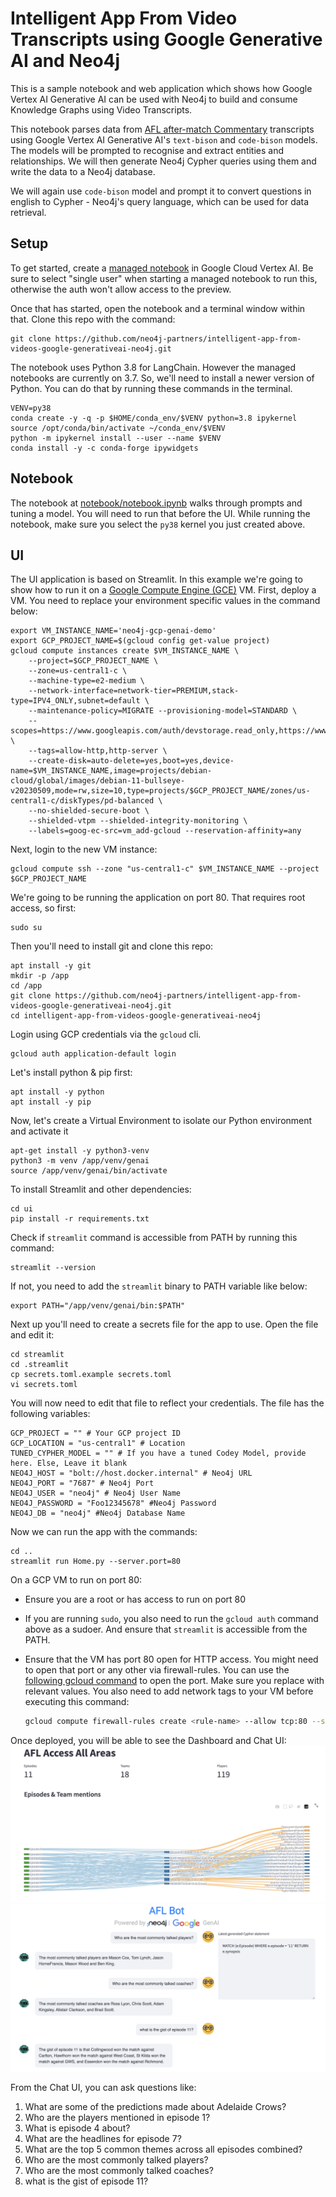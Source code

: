 # Intelligent App From Video Transcripts using Google Generative AI and Neo4j
This is a sample notebook and web application which shows how Google Vertex AI Generative AI can be used with Neo4j to build and consume Knowledge Graphs using Video Transcripts.

This notebook parses data from [AFL after-match Commentary](https://www.afl.com.au/ondemand/shows/490977/access-all-areas?episode=1#2023) transcripts using Google Vertex AI Generative AI's `text-bison` and `code-bison` models. The models will be prompted to recognise and extract entities and relationships. We will then generate Neo4j Cypher queries using them and write the data to a Neo4j database.

We will again use `code-bison` model and prompt it to convert questions in english to Cypher - Neo4j's query language, which can be used for data retrieval.

## Setup
To get started, create a [managed notebook](https://console.cloud.google.com/vertex-ai/workbench/managed) in Google Cloud Vertex AI.  Be sure to select "single user" when starting a managed notebook to run this, otherwise the auth won't allow access to the preview.

Once that has started, open the notebook and a terminal window within that.  Clone this repo with the command:

    git clone https://github.com/neo4j-partners/intelligent-app-from-videos-google-generativeai-neo4j.git

The notebook uses Python 3.8 for LangChain.  However the managed notebooks are currently on 3.7.  So, we'll need to install a newer version of Python.  You can do that by running these commands in the terminal.

    VENV=py38
    conda create -y -q -p $HOME/conda_env/$VENV python=3.8 ipykernel
    source /opt/conda/bin/activate ~/conda_env/$VENV
    python -m ipykernel install --user --name $VENV
    conda install -y -c conda-forge ipywidgets

## Notebook
The notebook at [notebook/notebook.ipynb](notebook/notebook.ipynb) walks through prompts and tuning a model.  You will need to run that before the UI. While running the notebook, make sure you select the `py38` kernel you just created above.

## UI
The UI application is based on Streamlit. In this example we're going to show how to run it on a [Google Compute Engine (GCE)](https://console.cloud.google.com/compute/instances) VM.  First, deploy a VM. You need to replace your environment specific values in the command below:

    export VM_INSTANCE_NAME='neo4j-gcp-genai-demo'
    export GCP_PROJECT_NAME=$(gcloud config get-value project)
    gcloud compute instances create $VM_INSTANCE_NAME \
        --project=$GCP_PROJECT_NAME \
        --zone=us-central1-c \
        --machine-type=e2-medium \
        --network-interface=network-tier=PREMIUM,stack-type=IPV4_ONLY,subnet=default \
        --maintenance-policy=MIGRATE --provisioning-model=STANDARD \
        --scopes=https://www.googleapis.com/auth/devstorage.read_only,https://www.googleapis.com/auth/logging.write,https://www.googleapis.com/auth/monitoring.write,https://www.googleapis.com/auth/servicecontrol,https://www.googleapis.com/auth/service.management.readonly,https://www.googleapis.com/auth/trace.append \
        --tags=allow-http,http-server \
        --create-disk=auto-delete=yes,boot=yes,device-name=$VM_INSTANCE_NAME,image=projects/debian-cloud/global/images/debian-11-bullseye-v20230509,mode=rw,size=10,type=projects/$GCP_PROJECT_NAME/zones/us-central1-c/diskTypes/pd-balanced \
        --no-shielded-secure-boot \
        --shielded-vtpm --shielded-integrity-monitoring \
        --labels=goog-ec-src=vm_add-gcloud --reservation-affinity=any
        

Next, login to the new VM instance:

    gcloud compute ssh --zone "us-central1-c" $VM_INSTANCE_NAME --project $GCP_PROJECT_NAME

We're going to be running the application on port 80.  That requires root access, so first:

    sudo su

Then you'll need to install git and clone this repo:

    apt install -y git
    mkdir -p /app
    cd /app
    git clone https://github.com/neo4j-partners/intelligent-app-from-videos-google-generativeai-neo4j.git
    cd intelligent-app-from-videos-google-generativeai-neo4j

Login using GCP credentials via the `gcloud` cli.

    gcloud auth application-default login

Let's install python & pip first:

    apt install -y python
    apt install -y pip

Now, let's create a Virtual Environment to isolate our Python environment and activate it

    apt-get install -y python3-venv
    python3 -m venv /app/venv/genai
    source /app/venv/genai/bin/activate

To install Streamlit and other dependencies:

    cd ui
    pip install -r requirements.txt

Check if `streamlit` command is accessible from PATH by running this command:

    streamlit --version

If not, you need to add the `streamlit` binary to PATH variable like below:

    export PATH="/app/venv/genai/bin:$PATH"

Next up you'll need to create a secrets file for the app to use.  Open the file and edit it:

    cd streamlit
    cd .streamlit
    cp secrets.toml.example secrets.toml
    vi secrets.toml

You will now need to edit that file to reflect your credentials. The file has the following variables:

    GCP_PROJECT = "" # Your GCP project ID
    GCP_LOCATION = "us-central1" # Location
    TUNED_CYPHER_MODEL = "" # If you have a tuned Codey Model, provide here. Else, Leave it blank
    NEO4J_HOST = "bolt://host.docker.internal" # Neo4j URL
    NEO4J_PORT = "7687" # Neo4j Port
    NEO4J_USER = "neo4j" # Neo4j User Name
    NEO4J_PASSWORD = "Foo12345678" #Neo4j Password
    NEO4J_DB = "neo4j" #Neo4j Database Name

Now we can run the app with the commands:

    cd ..
    streamlit run Home.py --server.port=80

On a GCP VM to run on port 80:
- Ensure you are a root or has access to run on port 80
- If you are running `sudo`, you also need to run the `gcloud auth` command above as a sudoer. And ensure that `streamlit` is accessible from the PATH.
- Ensure that the VM has port 80 open for HTTP access. You might need to open that port or any other via firewall-rules. You can use the [following gcloud command](https://cloud.google.com/sdk/gcloud/reference/compute/firewall-rules/create) to open the port. Make sure you replace with relevant values. You also need to add network tags to your VM before executing this command:

    ```bash
    gcloud compute firewall-rules create <rule-name> --allow tcp:80 --source-tags=<list-of-your-instances-name-tags> --source-ranges=0.0.0.0/0 --description="<your-description-here>"
    ```

Once deployed, you will be able to see the Dashboard and Chat UI:
![Dashboard](notebook/images/dash.png)
![Chat](notebook/images/chat.png)

From the Chat UI, you can ask questions like:
1. What are some of the predictions made about Adelaide Crows?
2. Who are the players mentioned in episode 1?
3. What is episode 4 about?
4. What are the headlines for episode 7?
5. What are the top 5 common themes across all episodes combined?
6. Who are the most commonly talked players?
7. Who are the most commonly talked coaches?
8. what is the gist of episode 11?